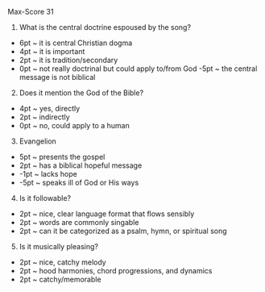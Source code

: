 Max-Score 31

1. What is the central doctrine espoused by the song? 
- 6pt ~ it is central Christian dogma
- 4pt ~ it is important
- 2pt ~ it is tradition/secondary
- 0pt ~ not really doctrinal but could apply to/from God
  -5pt ~ the central message is not biblical

2. Does it mention the God of the Bible?
- 4pt ~ yes, directly
- 2pt ~ indirectly
- 0pt ~ no, could apply to a human

3. Evangelion
- 5pt ~ presents the gospel
- 2pt ~ has a biblical hopeful message 
- -1pt ~ lacks hope
- -5pt ~ speaks ill of God or His ways

4. Is it followable?
- 2pt ~ nice, clear language format that flows sensibly
- 2pt ~ words are commonly singable
- 2pt ~ can it be categorized as a psalm, hymn, or spiritual song

5. Is it musically pleasing?
- 2pt ~ nice, catchy melody
- 2pt ~ hood harmonies, chord progressions, and dynamics
- 2pt ~ catchy/memorable
